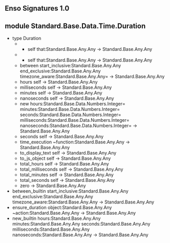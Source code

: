## Enso Signatures 1.0
## module Standard.Base.Data.Time.Duration
- type Duration
    - + self that:Standard.Base.Any.Any -> Standard.Base.Any.Any
    - - self that:Standard.Base.Any.Any -> Standard.Base.Any.Any
    - between start_inclusive:Standard.Base.Any.Any end_exclusive:Standard.Base.Any.Any timezone_aware:Standard.Base.Any.Any= -> Standard.Base.Any.Any
    - hours self -> Standard.Base.Any.Any
    - milliseconds self -> Standard.Base.Any.Any
    - minutes self -> Standard.Base.Any.Any
    - nanoseconds self -> Standard.Base.Any.Any
    - new hours:Standard.Base.Data.Numbers.Integer= minutes:Standard.Base.Data.Numbers.Integer= seconds:Standard.Base.Data.Numbers.Integer= milliseconds:Standard.Base.Data.Numbers.Integer= nanoseconds:Standard.Base.Data.Numbers.Integer= -> Standard.Base.Any.Any
    - seconds self -> Standard.Base.Any.Any
    - time_execution ~function:Standard.Base.Any.Any -> Standard.Base.Any.Any
    - to_display_text self -> Standard.Base.Any.Any
    - to_js_object self -> Standard.Base.Any.Any
    - total_hours self -> Standard.Base.Any.Any
    - total_milliseconds self -> Standard.Base.Any.Any
    - total_minutes self -> Standard.Base.Any.Any
    - total_seconds self -> Standard.Base.Any.Any
    - zero -> Standard.Base.Any.Any
- between_builtin start_inclusive:Standard.Base.Any.Any end_exclusive:Standard.Base.Any.Any timezone_aware:Standard.Base.Any.Any -> Standard.Base.Any.Any
- ensure_duration object:Standard.Base.Any.Any ~action:Standard.Base.Any.Any -> Standard.Base.Any.Any
- new_builtin hours:Standard.Base.Any.Any minutes:Standard.Base.Any.Any seconds:Standard.Base.Any.Any milliseconds:Standard.Base.Any.Any nanoseconds:Standard.Base.Any.Any -> Standard.Base.Any.Any
